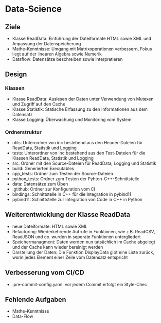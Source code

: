 # **Data-Science**

## **Ziele**

- Klasse ReadData: Einführung der Dateiformate HTML sowie XML und Anpassung der Datenspeicherung
- Mathe-Kenntnisse: Umgang mit Matrixoperationen verbessern, Fokus liegt auf der linearen Algebra sowie Numerik
- Dataflow: Datensätze beschreiben sowie interpretieren

## **Design**

### **Klassen**

- Klasse ReadData: Auslesen der Daten unter Verwendung von Mutexen und Zugriff auf den Cache
- Klasse Statistik: Statische Erfassung zu den Informationen aus dem Datensatz
- Klasse Logging: Überwachung und Monitoring vom System

### **Ordnerstruktur**

- utils: Unterordner von inc bestehend aus den Header-Dateien für ReadData, Statistik und Logging
- tests: Unterordner von inc bestehend aus den Test-Dateien für die Klassen ReadData, Statistik und Logging
- src: Ordner mit den Source-Dateien für ReadData, Logging und Statistik
- build: Generierten Executables
- cpp_tests: Ordner zum Testen der Source-Dateien
- python_tests: Ordner zum Testen der Pyhton-C++-Schnittstelle
- data: Datensätze zum Üben
- .gtithub: Ordner zur Konfiguration vom CI
- bindings: Schnittstelle in C++ für die Integration in pybind11
- pybind11: Schnittstelle zur Integration von Code in C++ in Python

## **Weiterentwicklung der Klasse ReadData**

- neue Dateiformate: HTML sowie XML
- Refactoring: Wiederkehrende Aufrufe in Funktionen, wie z.B. ReadCSV, ReadJSON und co. wurden in seperate Funktionen untergliedert
- Speichermanagment: Daten werden nun tatsächlich im Cache abgelegt und der Cache kann wieder bereinigt werden
- Darstellung der Daten: Die Funktion DisplayData gibt eine Liste zurück, worin jedes Element einer Zeile vom Datensatz entspricht

## **Verbesserung vom CI/CD**

- .pre-commit-config.yaml: vor jedem Commit erfolgt ein Style-Chec

## Fehlende Aufgaben

- Mathe-Kenntnisse
- Data-Flow
